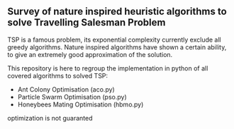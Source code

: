 ## Survey of nature inspired heuristic algorithms to solve Travelling Salesman Problem
TSP is a famous problem, its exponential complexity currently exclude all greedy algorithms. Nature inspired algorithms have shown a certain ability, to give an extremely good approximation of the solution.

This repository is here to regroup the implementation in python of all covered algorithms to solved TSP:
- Ant Colony Optimisation (aco.py)
- Particle Swarm Optimisation (pso.py)
- Honeybees Mating Optimisation (hbmo.py)

optimization is not guaranted


